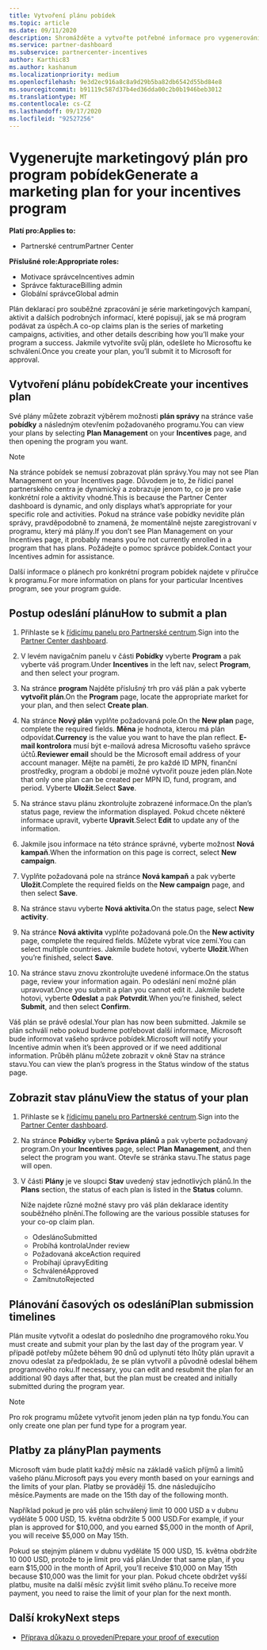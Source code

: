```yaml
---
title: Vytvoření plánu pobídek
ms.topic: article
ms.date: 09/11/2020
description: Shromážděte a vytvořte potřebné informace pro vygenerování úspěšného marketingového plánu pro program pobídek.
ms.service: partner-dashboard
ms.subservice: partnercenter-incentives
author: Karthic83
ms.author: kashanum
ms.localizationpriority: medium
ms.openlocfilehash: 9e3d2ec916a8c8a9d29b5ba82db6542d55bd84e8
ms.sourcegitcommit: b91119c587d37b4ed36dda00c2b0b1946beb3012
ms.translationtype: MT
ms.contentlocale: cs-CZ
ms.lasthandoff: 09/17/2020
ms.locfileid: "92527256"
---
```

# <a name="generate-a-marketing-plan-for-your-incentives-program"></a><span data-ttu-id="88011-103">Vygenerujte marketingový plán pro program pobídek</span><span class="sxs-lookup"><span data-stu-id="88011-103">Generate a marketing plan for your incentives program</span></span>

<span data-ttu-id="88011-104">**Platí pro:**</span><span class="sxs-lookup"><span data-stu-id="88011-104">**Applies to:**</span></span>

- <span data-ttu-id="88011-105">Partnerské centrum</span><span class="sxs-lookup"><span data-stu-id="88011-105">Partner Center</span></span>

<span data-ttu-id="88011-106">**Příslušné role:**</span><span class="sxs-lookup"><span data-stu-id="88011-106">**Appropriate roles:**</span></span>

- <span data-ttu-id="88011-107">Motivace správce</span><span class="sxs-lookup"><span data-stu-id="88011-107">Incentives admin</span></span>
- <span data-ttu-id="88011-108">Správce fakturace</span><span class="sxs-lookup"><span data-stu-id="88011-108">Billing admin</span></span>
- <span data-ttu-id="88011-109">Globální správce</span><span class="sxs-lookup"><span data-stu-id="88011-109">Global admin</span></span>

<span data-ttu-id="88011-110">Plán deklarací pro souběžné zpracování je série marketingových kampaní, aktivit a dalších podrobných informací, které popisují, jak se má program podávat za úspěch.</span><span class="sxs-lookup"><span data-stu-id="88011-110">A co-op claims plan is the series of marketing campaigns, activities, and other details describing how you’ll make your program a success.</span></span> <span data-ttu-id="88011-111">Jakmile vytvoříte svůj plán, odešlete ho Microsoftu ke schválení.</span><span class="sxs-lookup"><span data-stu-id="88011-111">Once you create your plan, you’ll submit it to Microsoft for approval.</span></span>

## <a name="create-your-incentives-plan"></a><span data-ttu-id="88011-112">Vytvoření plánu pobídek</span><span class="sxs-lookup"><span data-stu-id="88011-112">Create your incentives plan</span></span>

<span data-ttu-id="88011-113">Své plány můžete zobrazit výběrem možnosti **plán správy** na stránce vaše **pobídky** a následným otevřením požadovaného programu.</span><span class="sxs-lookup"><span data-stu-id="88011-113">You can view your plans by selecting **Plan Management** on your **Incentives** page, and then opening the program you want.</span></span>

>[!NOTE]
><span data-ttu-id="88011-114">Na stránce pobídek se nemusí zobrazovat plán správy.</span><span class="sxs-lookup"><span data-stu-id="88011-114">You may not see Plan Management on your Incentives page.</span></span> <span data-ttu-id="88011-115">Důvodem je to, že řídicí panel partnerského centra je dynamický a zobrazuje jenom to, co je pro vaše konkrétní role a aktivity vhodné.</span><span class="sxs-lookup"><span data-stu-id="88011-115">This is because the Partner Center dashboard is dynamic, and only displays what’s appropriate for your specific role and activities.</span></span> <span data-ttu-id="88011-116">Pokud na stránce vaše pobídky nevidíte plán správy, pravděpodobně to znamená, že momentálně nejste zaregistrovaní v programu, který má plány.</span><span class="sxs-lookup"><span data-stu-id="88011-116">If you don’t see Plan Management on your Incentives page, it probably means you’re not currently enrolled in a program that has plans.</span></span> <span data-ttu-id="88011-117">Požádejte o pomoc správce pobídek.</span><span class="sxs-lookup"><span data-stu-id="88011-117">Contact your Incentives admin for assistance.</span></span>

<span data-ttu-id="88011-118">Další informace o plánech pro konkrétní program pobídek najdete v příručce k programu.</span><span class="sxs-lookup"><span data-stu-id="88011-118">For more information on plans for your particular Incentives program, see your program guide.</span></span>

## <a name="how-to-submit-a-plan"></a><span data-ttu-id="88011-119">Postup odeslání plánu</span><span class="sxs-lookup"><span data-stu-id="88011-119">How to submit a plan</span></span>

1. <span data-ttu-id="88011-120">Přihlaste se k [řídicímu panelu pro Partnerské centrum](https://partner.microsoft.com/dashboard/).</span><span class="sxs-lookup"><span data-stu-id="88011-120">Sign into the [Partner Center dashboard](https://partner.microsoft.com/dashboard/).</span></span>

2. <span data-ttu-id="88011-121">V levém navigačním panelu v části **Pobídky** vyberte **Program** a pak vyberte váš program.</span><span class="sxs-lookup"><span data-stu-id="88011-121">Under **Incentives** in the left nav, select **Program**, and then select your program.</span></span> 

3. <span data-ttu-id="88011-122">Na stránce **program** Najděte příslušný trh pro váš plán a pak vyberte **vytvořit plán**.</span><span class="sxs-lookup"><span data-stu-id="88011-122">On the **Program** page, locate the appropriate market for your plan, and then select **Create plan**.</span></span> 

4. <span data-ttu-id="88011-123">Na stránce **Nový plán** vyplňte požadovaná pole.</span><span class="sxs-lookup"><span data-stu-id="88011-123">On the **New plan** page, complete the required fields.</span></span> <span data-ttu-id="88011-124">**Měna** je hodnota, kterou má plán odpovídat.</span><span class="sxs-lookup"><span data-stu-id="88011-124">**Currency** is the value you want to have the plan reflect.</span></span> <span data-ttu-id="88011-125">**E-mail kontrolora** musí být e-mailová adresa Microsoftu vašeho správce účtů.</span><span class="sxs-lookup"><span data-stu-id="88011-125">**Reviewer email** should be the Microsoft email address of your account manager.</span></span> <span data-ttu-id="88011-126">Mějte na paměti, že pro každé ID MPN, finanční prostředky, program a období je možné vytvořit pouze jeden plán.</span><span class="sxs-lookup"><span data-stu-id="88011-126">Note that only one plan can be created per MPN ID, fund, program, and period.</span></span> <span data-ttu-id="88011-127">Vyberte **Uložit**.</span><span class="sxs-lookup"><span data-stu-id="88011-127">Select **Save**.</span></span>

5. <span data-ttu-id="88011-128">Na stránce stavu plánu zkontrolujte zobrazené informace.</span><span class="sxs-lookup"><span data-stu-id="88011-128">On the plan’s status page, review the information displayed.</span></span> <span data-ttu-id="88011-129">Pokud chcete některé informace upravit, vyberte **Upravit**.</span><span class="sxs-lookup"><span data-stu-id="88011-129">Select **Edit** to update any of the information.</span></span>

6. <span data-ttu-id="88011-130">Jakmile jsou informace na této stránce správné, vyberte možnost **Nová kampaň**.</span><span class="sxs-lookup"><span data-stu-id="88011-130">When the information on this page is correct, select **New campaign**.</span></span>

7. <span data-ttu-id="88011-131">Vyplňte požadovaná pole na stránce **Nová kampaň** a pak vyberte **Uložit**.</span><span class="sxs-lookup"><span data-stu-id="88011-131">Complete the required fields on the **New campaign** page, and then select **Save**.</span></span>

8. <span data-ttu-id="88011-132">Na stránce stavu vyberte **Nová aktivita**.</span><span class="sxs-lookup"><span data-stu-id="88011-132">On the status page, select **New activity**.</span></span> 

9. <span data-ttu-id="88011-133">Na stránce **Nová aktivita** vyplňte požadovaná pole.</span><span class="sxs-lookup"><span data-stu-id="88011-133">On the **New activity** page, complete the required fields.</span></span> <span data-ttu-id="88011-134">Můžete vybrat více zemí.</span><span class="sxs-lookup"><span data-stu-id="88011-134">You can select multiple countries.</span></span> <span data-ttu-id="88011-135">Jakmile budete hotovi, vyberte **Uložit**.</span><span class="sxs-lookup"><span data-stu-id="88011-135">When you’re finished, select **Save**.</span></span> 

10. <span data-ttu-id="88011-136">Na stránce stavu znovu zkontrolujte uvedené informace.</span><span class="sxs-lookup"><span data-stu-id="88011-136">On the status page, review your information again.</span></span> <span data-ttu-id="88011-137">Po odeslání není možné plán upravovat.</span><span class="sxs-lookup"><span data-stu-id="88011-137">Once you submit a plan you cannot edit it.</span></span> <span data-ttu-id="88011-138">Jakmile budete hotovi, vyberte **Odeslat** a pak **Potvrdit**.</span><span class="sxs-lookup"><span data-stu-id="88011-138">When you’re finished, select **Submit**, and then select **Confirm**.</span></span>

<span data-ttu-id="88011-139">Váš plán se právě odeslal.</span><span class="sxs-lookup"><span data-stu-id="88011-139">Your plan has now been submitted.</span></span> <span data-ttu-id="88011-140">Jakmile se plán schválí nebo pokud budeme potřebovat další informace, Microsoft bude informovat vašeho správce pobídek.</span><span class="sxs-lookup"><span data-stu-id="88011-140">Microsoft will notify your Incentive admin when it’s been approved or if we need additional information.</span></span> <span data-ttu-id="88011-141">Průběh plánu můžete zobrazit v okně Stav na stránce stavu.</span><span class="sxs-lookup"><span data-stu-id="88011-141">You can view the plan’s progress in the Status window of the status page.</span></span>

## <a name="view-the-status-of-your-plan"></a><span data-ttu-id="88011-142">Zobrazit stav plánu</span><span class="sxs-lookup"><span data-stu-id="88011-142">View the status of your plan</span></span>

1. <span data-ttu-id="88011-143">Přihlaste se k [řídicímu panelu pro Partnerské centrum](https://partner.microsoft.com/dashboard/).</span><span class="sxs-lookup"><span data-stu-id="88011-143">Sign into the [Partner Center dashboard](https://partner.microsoft.com/dashboard/).</span></span>

2. <span data-ttu-id="88011-144">Na stránce **Pobídky** vyberte **Správa plánů** a pak vyberte požadovaný program.</span><span class="sxs-lookup"><span data-stu-id="88011-144">On your **Incentives** page, select **Plan Management**, and then select the program you want.</span></span> <span data-ttu-id="88011-145">Otevře se stránka stavu.</span><span class="sxs-lookup"><span data-stu-id="88011-145">The status page will open.</span></span>

3. <span data-ttu-id="88011-146">V části **Plány** je ve sloupci **Stav** uvedený stav jednotlivých plánů.</span><span class="sxs-lookup"><span data-stu-id="88011-146">In the **Plans** section, the status of each plan is listed in the **Status** column.</span></span>

   <span data-ttu-id="88011-147">Níže najdete různé možné stavy pro váš plán deklarace identity souběžného plnění.</span><span class="sxs-lookup"><span data-stu-id="88011-147">The following are the various possible statuses for your co-op claim plan.</span></span>

   - <span data-ttu-id="88011-148">Odesláno</span><span class="sxs-lookup"><span data-stu-id="88011-148">Submitted</span></span>
   - <span data-ttu-id="88011-149">Probíhá kontrola</span><span class="sxs-lookup"><span data-stu-id="88011-149">Under review</span></span>
   - <span data-ttu-id="88011-150">Požadovaná akce</span><span class="sxs-lookup"><span data-stu-id="88011-150">Action required</span></span>
   - <span data-ttu-id="88011-151">Probíhají úpravy</span><span class="sxs-lookup"><span data-stu-id="88011-151">Editing</span></span>
   - <span data-ttu-id="88011-152">Schválené</span><span class="sxs-lookup"><span data-stu-id="88011-152">Approved</span></span>
   - <span data-ttu-id="88011-153">Zamítnuto</span><span class="sxs-lookup"><span data-stu-id="88011-153">Rejected</span></span>

## <a name="plan-submission-timelines"></a><span data-ttu-id="88011-154">Plánování časových os odeslání</span><span class="sxs-lookup"><span data-stu-id="88011-154">Plan submission timelines</span></span>

<span data-ttu-id="88011-155">Plán musíte vytvořit a odeslat do posledního dne programového roku.</span><span class="sxs-lookup"><span data-stu-id="88011-155">You must create and submit your plan by the last day of the program year.</span></span> <span data-ttu-id="88011-156">V případě potřeby můžete během 90 dnů od uplynutí této lhůty plán upravit a znovu odeslat za předpokladu, že se plán vytvořil a původně odeslal během programového roku.</span><span class="sxs-lookup"><span data-stu-id="88011-156">If necessary, you can edit and resubmit the plan for an additional 90 days after that, but the plan must be created and initially submitted during the program year.</span></span>

>[!NOTE]
> <span data-ttu-id="88011-157">Pro rok programu můžete vytvořit jenom jeden plán na typ fondu.</span><span class="sxs-lookup"><span data-stu-id="88011-157">You can only create one plan per fund type for a program year.</span></span>

## <a name="plan-payments"></a><span data-ttu-id="88011-158">Platby za plány</span><span class="sxs-lookup"><span data-stu-id="88011-158">Plan payments</span></span>

<span data-ttu-id="88011-159">Microsoft vám bude platit každý měsíc na základě vašich příjmů a limitů vašeho plánu.</span><span class="sxs-lookup"><span data-stu-id="88011-159">Microsoft pays you every month based on your earnings and the limits of your plan.</span></span> <span data-ttu-id="88011-160">Platby se provádějí 15. dne následujícího měsíce.</span><span class="sxs-lookup"><span data-stu-id="88011-160">Payments are made on the 15th day of the following month.</span></span>

<span data-ttu-id="88011-161">Například pokud je pro váš plán schválený limit 10 000 USD a v dubnu vyděláte 5 000 USD, 15. května obdržíte 5 000 USD.</span><span class="sxs-lookup"><span data-stu-id="88011-161">For example, if your plan is approved for $10,000, and you earned $5,000 in the month of April, you will receive $5,000 on May 15th.</span></span>

<span data-ttu-id="88011-162">Pokud se stejným plánem v dubnu vyděláte 15 000 USD, 15. května obdržíte 10 000 USD, protože to je limit pro váš plán.</span><span class="sxs-lookup"><span data-stu-id="88011-162">Under that same plan, if you earn $15,000 in the month of April, you’ll receive $10,000 on May 15th because $10,000 was the limit for your plan.</span></span> <span data-ttu-id="88011-163">Pokud chcete obdržet vyšší platbu, musíte na další měsíc zvýšit limit svého plánu.</span><span class="sxs-lookup"><span data-stu-id="88011-163">To receive more payment, you need to raise the limit of your plan for the next month.</span></span>

## <a name="next-steps"></a><span data-ttu-id="88011-164">Další kroky</span><span class="sxs-lookup"><span data-stu-id="88011-164">Next steps</span></span>

- [<span data-ttu-id="88011-165">Příprava důkazu o provedení</span><span class="sxs-lookup"><span data-stu-id="88011-165">Prepare your proof of execution</span></span>](incentives-prepare-your-proof-of-execution.md)
